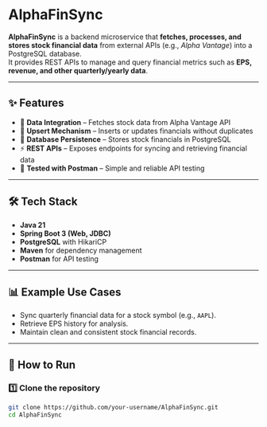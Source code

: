 # AlphaFinSync  

**AlphaFinSync** is a backend microservice that **fetches, processes, and stores stock financial data** from external APIs (e.g., *Alpha Vantage*) into a PostgreSQL database.  
It provides REST APIs to manage and query financial metrics such as **EPS, revenue, and other quarterly/yearly data**.  

---

## ✨ Features  
- 📡 **Data Integration** – Fetches stock data from Alpha Vantage API  
- 🔄 **Upsert Mechanism** – Inserts or updates financials without duplicates  
- 💾 **Database Persistence** – Stores stock financials in PostgreSQL  
- ⚡ **REST APIs** – Exposes endpoints for syncing and retrieving financial data  
- 🧪 **Tested with Postman** – Simple and reliable API testing  

---

## 🛠 Tech Stack  
- **Java 21**  
- **Spring Boot 3 (Web, JDBC)**  
- **PostgreSQL** with HikariCP  
- **Maven** for dependency management  
- **Postman** for API testing  

---

## 📊 Example Use Cases  
- Sync quarterly financial data for a stock symbol (e.g., `AAPL`).  
- Retrieve EPS history for analysis.  
- Maintain clean and consistent stock financial records.  

---

## 🚀 How to Run  

### 1️⃣ Clone the repository  
```bash
git clone https://github.com/your-username/AlphaFinSync.git
cd AlphaFinSync
